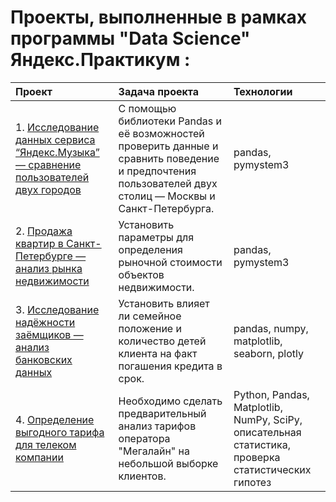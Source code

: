 # Проекты, выполненные в рамках программы "Data Science" Яндекс.Практикум :

| Проект                          | Задача проекта                                                 | Технологии|
|:------------------------------|:-------------------------------------------------------------|:--------|
| 1. [Исследование данных сервиса “Яндекс.Музыка” — сравнение пользователей двух городов](https://github.com/sashagorbachev/YandexPracticum/tree/main/Музыка_больших_городов.ipynb)| С помощью библиотеки Pandas и её возможностей проверить данные и сравнить поведение и предпочтения пользователей двух столиц — Москвы и Санкт-Петербурга.| pandas, pymystem3|
| 2. [Продажа квартир в Санкт-Петербурге — анализ рынка недвижимости](https://github.com/sashagorbachev/YandexPracticum/ree/main/Исследование_объявлений_о_продаже_квартир.ipynb)| Установить параметры для определения рыночной стоимости объектов недвижимости.| pandas, pymystem3|
| 3. [Исследование надёжности заёмщиков — анализ банковских данных](https://github.com/sashagorbachev/YandexPracticum/tree/main/Исследование_надёжности_заёмщиков.ipynb)| Установить влияет ли семейное положение и количество детей клиента на факт погашения кредита в срок.| pandas, numpy, matplotlib, seaborn, plotly|
| 4. [Определение выгодного тарифа для телеком компании](https://github.com/sashagorbachev/YandexPracticum/tree/main/Определение_перспективного_тарифа.ipynb)| Необходимо сделать предварительный анализ тарифов оператора "Мегалайн" на небольшой выборке клиентов.| Python, Pandas, Matplotlib, NumPy, SciPy, описательная статистика, проверка статистических гипотез|
